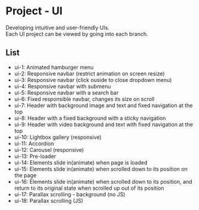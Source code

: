 # Project - UI
Developing intuitive and user-friendly UIs.   
Each UI project can be viewed by going into each branch.

## List
- ui-1: Animated hamburger menu
- ui-2: Responsive navbar (restrict animation on screen resize)
- ui-3: Responsive navbar (click ouside to close dropdown menu)
- ui-4: Responsive navbar with submenu
- ui-5: Responsive navbar with a search bar
- ui-6: Fixed responsible navbar, changes its size on scroll
- ui-7: Header with background image and text and fixed navigation at the top
- ui-8: Header with a fixed background with a sticky navigation
- ui-9: Header with video background and text with fixed navigation at the top
- ui-10: Lightbox gallery (responsive)
- ui-11: Accordion
- ui-12: Carousel (responsive)
- ui-13: Pre-loader
- ui-14: Elements slide in(animate) when page is loaded
- ui-15: Elements slide in(animate) when  scrolled down to its position on the page
- ui-16: Elements slide in(animate) when  scrolled down to its position, and return to its original state when scrolled up out of its position
- ui-17: Parallax scrolling - background (no JS)
- ui-18: Parallax scrolling (JS)
